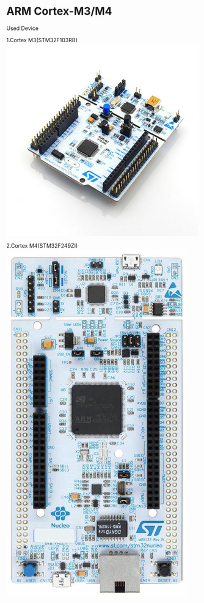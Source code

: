 # ARM Cortex-M3/M4
 Used Device
 
 1.Cortex M3(STM32F103RB)
 ![Alt text](/Image/1.PNG)
 
 2.Cortex M4(STM32F249ZI)
 ![Alt text](/Image/2.PNG)
